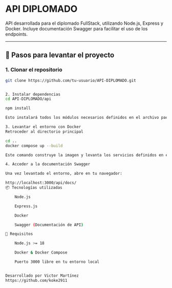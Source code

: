 # API DIPLOMADO

API desarrollada para el diplomado FullStack, utilizando Node.js, Express y Docker. Incluye documentación Swagger para facilitar el uso de los endpoints.

---

## 🚀 Pasos para levantar el proyecto

### 1. Clonar el repositorio

```bash
git clone https://github.com/tu-usuario/API-DIPLOMADO.git


2. Instalar dependencias
cd API-DIPLOMADO/api

npm install

Esto instalará todos los módulos necesarios definidos en el archivo package.json.

3. Levantar el entorno con Docker 
Retroceder al directorio principal 

cd ..
docker compose up --build

Este comando construye la imagen y levanta los servicios definidos en el docker-compose.yml.

4. Acceder a la documentación Swagger

Una vez levantado el entorno, abre en tu navegador:

http://localhost:3000/api/docs/
📦 Tecnologías utilizadas

    Node.js

    Express.js

    Docker

    Swagger (Documentación de API)

🧾 Requisitos

    Node.js >= 18

    Docker & Docker Compose

    Puerto 3000 libre en tu entorno local


Desarrollado por Victor Martínez
https://github.com/koke2911